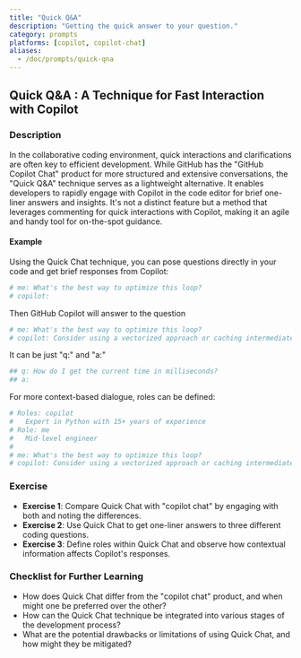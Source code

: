 ```yaml
---
title: "Quick Q&A"
description: "Getting the quick answer to your question."
category: prompts
platforms: [copilot, copilot-chat]
aliases:
  - /doc/prompts/quick-qna
---
```


## Quick Q&A : A Technique for Fast Interaction with Copilot

### Description

In the collaborative coding environment, quick interactions and clarifications are often key to efficient development. While GitHub has the "GitHub Copilot Chat" product for more structured and extensive conversations, the "Quick Q&A" technique serves as a lightweight alternative. It enables developers to rapidly engage with Copilot in the code editor for brief one-liner answers and insights. It's not a distinct feature but a method that leverages commenting for quick interactions with Copilot, making it an agile and handy tool for on-the-spot guidance.

#### Example

Using the Quick Chat technique, you can pose questions directly in your code and get brief responses from Copilot:

```python
# me: What's the best way to optimize this loop?
# copilot: 
```

Then GitHub Copilot will answer to the question

```python
# me: What's the best way to optimize this loop?
# copilot: Consider using a vectorized approach or caching intermediate results. 
```

It can be just "q:" and "a:"

```python
## q: How do I get the current time in milliseconds?
## a: 
```

For more context-based dialogue, roles can be defined:

```python
# Roles: copilot
#   Expert in Python with 15+ years of experience
# Role: me
#   Mid-level engineer
#
# me: What's the best way to optimize this loop?
# copilot: Consider using a vectorized approach or caching intermediate results. 
```

### Exercise

- **Exercise 1**: Compare Quick Chat with "copilot chat" by engaging with both and noting the differences.
- **Exercise 2**: Use Quick Chat to get one-liner answers to three different coding questions.
- **Exercise 3**: Define roles within Quick Chat and observe how contextual information affects Copilot's responses.

### Checklist for Further Learning

- How does Quick Chat differ from the "copilot chat" product, and when might one be preferred over the other?
- How can the Quick Chat technique be integrated into various stages of the development process?
- What are the potential drawbacks or limitations of using Quick Chat, and how might they be mitigated?
